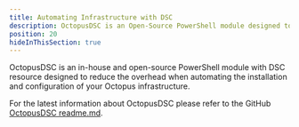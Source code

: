 ```yaml
---
title: Automating Infrastructure with DSC
description: OctopusDSC is an Open-Source PowerShell module designed to assist with the automation of Octopus infrastructure
position: 20
hideInThisSection: true
---
```

OctopusDSC is an in-house and open-source PowerShell module with DSC resource designed to reduce the overhead when automating the installation and configuration of your Octopus infrastructure.

For the latest information about OctopusDSC please refer to the GitHub [OctopusDSC readme.md](https://github.com/OctopusDeploy/OctopusDSC).
